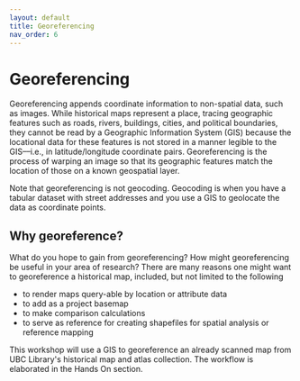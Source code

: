 ```yaml
---
layout: default
title: Georeferencing
nav_order: 6
---
```


# Georeferencing

Georeferencing appends coordinate information to non-spatial data, such as images. While historical maps represent a place, tracing geographic features such as roads, rivers, buildings, cities, and political boundaries, they cannot be read by a Geographic Information System (GIS) because the locational data for these features is not stored in a manner legible to the GIS––i.e., in latitude/longitude coordinate pairs. Georeferencing is the process of warping an image so that its geographic features match the location of those on a known geospatial layer. 
    
Note that georeferencing is not geocoding. Geocoding is when you have a tabular dataset with street addresses and you use a GIS to geolocate the data as coordinate points. 

## Why georeference?
What do you hope to gain from georeferencing? How might georeferencing be useful in your area of research? There are many reasons one might want to georeference a historical map, included, but not limited to the following

- to render maps query-able by location or attribute data
- to add as a project basemap    
- to make comparison calculations 
- to serve as reference for creating shapefiles for spatial analysis or reference mapping

This workshop will use a GIS to georeference an already scanned map from UBC Library's historical map and atlas collection. The workflow is elaborated in the Hands On section. 






